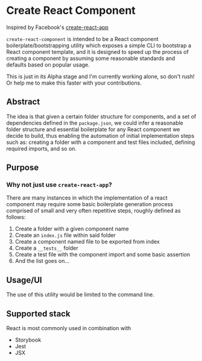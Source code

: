# Create React Component

Inspired by Facebook's [create-react-app](https://github.com/facebook/create-react-app)

`create-react-component` is intended to be a React component boilerplate/bootstrapping utility which exposes a simple CLI to bootstrap a React component template, and it is designed to speed up the process of creating a component by assuming some reasonable standards and defaults based on popular usage.

This is just in its Alpha stage and I'm currently working alone, so don't rush! Or help me to make this faster with your contributions.

## Abstract

The idea is that given a certain folder structure for components, and a set of dependencies defined in the `package.json`, we could infer a reasonable folder structure and essential boilerplate for any React component we decide to build, thus enabling the automation of initial implementation steps such as: creating a folder with a component and test files included, defining required imports, and so on.

## Purpose

### Why not just use `create-react-app`?

There are many instances in which the implementation of a react component may require some basic boilerplate generation process comprised of small and very often repetitive steps, roughly defined as follows:

1. Create a folder with a given component name
2. Create an `index.js` file within said folder
3. Create a component named file to be exported from index
4. Create a `__tests__` folder
5. Create a test file with the component import and some basic assertion
6. And the list goes on...

## Usage/UI

The use of this utility would be limited to the command line.

## Supported stack

React is most commonly used in combination with

- Storybook
- Jest
- JSX
